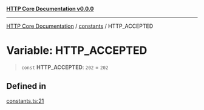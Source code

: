 [**HTTP Core Documentation v0.0.0**](../../README.md)

***

[HTTP Core Documentation](../../modules.md) / [constants](../README.md) / HTTP\_ACCEPTED

# Variable: HTTP\_ACCEPTED

> `const` **HTTP\_ACCEPTED**: `202` = `202`

## Defined in

[constants.ts:21](https://github.com/stonemjs/http-core/blob/89981cacc9858cf786fba9df03b328b6b56a5b75/src/constants.ts#L21)
